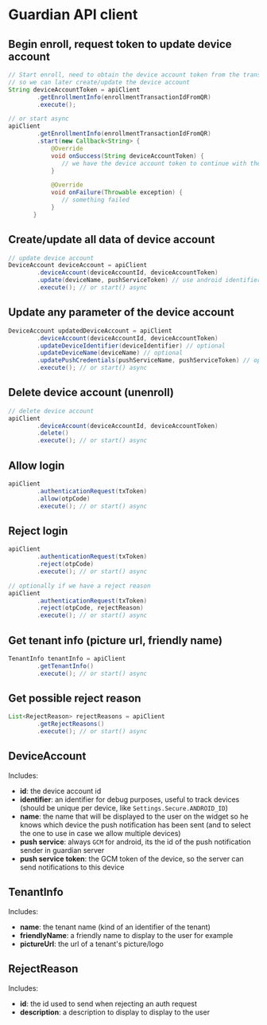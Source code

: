 # Guardian API client

## Begin enroll, request token to update device account

```java
// Start enroll, need to obtain the device account token from the transaction id included in the QR
// so we can later create/update the device account
String deviceAccountToken = apiClient
        .getEnrollmentInfo(enrollmentTransactionIdFromQR)
        .execute();

// or start async
apiClient
        .getEnrollmentInfo(enrollmentTransactionIdFromQR)
        .start(new Callback<String> {
            @Override
            void onSuccess(String deviceAccountToken) {
               // we have the device account token to continue with the enroll flow
            }

            @Override
            void onFailure(Throwable exception) {
               // something failed
            }
       }
```

## Create/update all data of device account

```java
// update device account
DeviceAccount deviceAccount = apiClient
        .deviceAccount(deviceAccountId, deviceAccountToken)
        .update(deviceName, pushServiceToken) // use android identifier and GCM for push service
        .execute(); // or start() async
```

## Update any parameter of the device account

```java
DeviceAccount updatedDeviceAccount = apiClient
        .deviceAccount(deviceAccountId, deviceAccountToken)
        .updateDeviceIdentifier(deviceIdentifier) // optional
        .updateDeviceName(deviceName) // optional
        .updatePushCredentials(pushServiceName, pushServiceToken) // optional
        .execute(); // or start() async
```

## Delete device account (unenroll)

```java
// delete device account
apiClient
        .deviceAccount(deviceAccountId, deviceAccountToken)
        .delete()
        .execute(); // or start() async
```

## Allow login

```java
apiClient
        .authenticationRequest(txToken)
        .allow(otpCode)
        .execute(); // or start() async
```

## Reject login

```java
apiClient
        .authenticationRequest(txToken)
        .reject(otpCode)
        .execute(); // or start() async

// optionally if we have a reject reason
apiClient
        .authenticationRequest(txToken)
        .reject(otpCode, rejectReason)
        .execute(); // or start() async
```

## Get tenant info (picture url, friendly name)

```java
TenantInfo tenantInfo = apiClient
        .getTenantInfo()
        .execute(); // or start() async
```

## Get possible reject reason

```java
List<RejectReason> rejectReasons = apiClient
        .getRejectReasons()
        .execute(); // or start() async
```

## DeviceAccount

Includes:

- **id**: the device account id
- **identifier**: an identifier for debug purposes, useful to track devices (should be unique per device, like `Settings.Secure.ANDROID_ID`)
- **name**: the name that will be displayed to the user on the widget so he knows which device the push
    notification has been sent (and to select the one to use in case we allow multiple devices)
- **push service**: always `GCM` for android, its the id of the push notification sender in guardian server
- **push service token**: the GCM token of the device, so the server can send notifications to this device

## TenantInfo

Includes:

- **name**: the tenant name (kind of an identifier of the tenant)
- **friendlyName**: a friendly name to display to the user for example
- **pictureUrl**: the url of a tenant's picture/logo

## RejectReason

Includes:

- **id**: the id used to send when rejecting an auth request
- **description**: a description to display to display to the user
